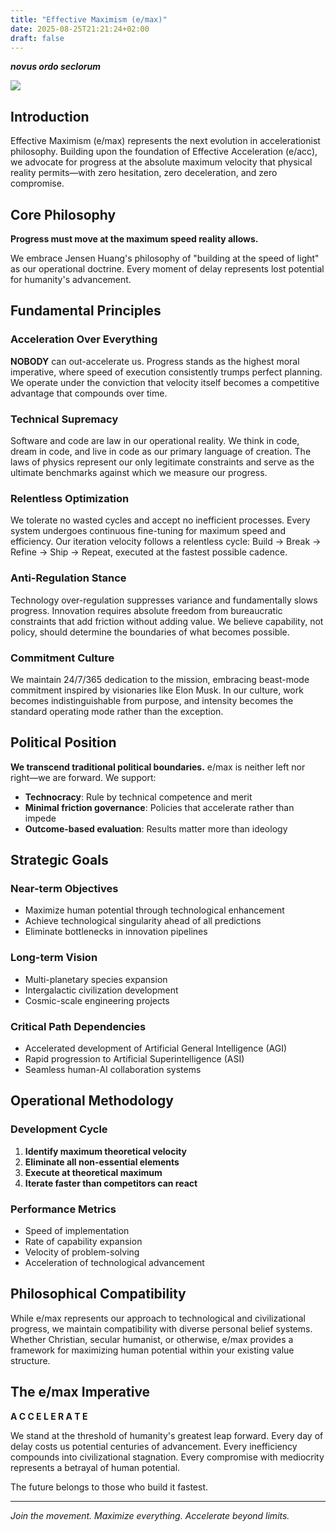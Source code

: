 ```yaml
---
title: "Effective Maximism (e/max)"
date: 2025-08-25T21:21:24+02:00
draft: false
---
```


***novus ordo seclorum***

![](https://images.unsplash.com/photo-1640984756059-7303641db7cd?q=80&w=1770&auto=format&fit=crop&ixlib=rb-4.1.0&ixid=M3wxMjA3fDB8MHxwaG90by1wYWdlfHx8fGVufDB8fHx8fA%3D%3D)


## Introduction

Effective Maximism (e/max) represents the next evolution in accelerationist philosophy. Building upon the foundation of Effective Acceleration (e/acc), we advocate for progress at the absolute maximum velocity that physical reality permits—with zero hesitation, zero deceleration, and zero compromise.

## Core Philosophy

**Progress must move at the maximum speed reality allows.**

We embrace Jensen Huang's philosophy of "building at the speed of light" as our operational doctrine. Every moment of delay represents lost potential for humanity's advancement.

## Fundamental Principles

### Acceleration Over Everything

**NOBODY** can out-accelerate us. Progress stands as the highest moral imperative, where speed of execution consistently trumps perfect planning. We operate under the conviction that velocity itself becomes a competitive advantage that compounds over time.

### Technical Supremacy
Software and code are law in our operational reality. We think in code, dream in code, and live in code as our primary language of creation. The laws of physics represent our only legitimate constraints and serve as the ultimate benchmarks against which we measure our progress.

### Relentless Optimization
We tolerate no wasted cycles and accept no inefficient processes. Every system undergoes continuous fine-tuning for maximum speed and efficiency. Our iteration velocity follows a relentless cycle: Build → Break → Refine → Ship → Repeat, executed at the fastest possible cadence.

### Anti-Regulation Stance
Technology over-regulation suppresses variance and fundamentally slows progress. Innovation requires absolute freedom from bureaucratic constraints that add friction without adding value. We believe capability, not policy, should determine the boundaries of what becomes possible.

### Commitment Culture
We maintain 24/7/365 dedication to the mission, embracing beast-mode commitment inspired by visionaries like Elon Musk. In our culture, work becomes indistinguishable from purpose, and intensity becomes the standard operating mode rather than the exception.

## Political Position

**We transcend traditional political boundaries.** e/max is neither left nor right—we are forward. We support:

- **Technocracy**: Rule by technical competence and merit
- **Minimal friction governance**: Policies that accelerate rather than impede
- **Outcome-based evaluation**: Results matter more than ideology

## Strategic Goals

### Near-term Objectives
- Maximize human potential through technological enhancement
- Achieve technological singularity ahead of all predictions
- Eliminate bottlenecks in innovation pipelines

### Long-term Vision
- Multi-planetary species expansion
- Intergalactic civilization development
- Cosmic-scale engineering projects

### Critical Path Dependencies
- Accelerated development of Artificial General Intelligence (AGI)
- Rapid progression to Artificial Superintelligence (ASI)
- Seamless human-AI collaboration systems

## Operational Methodology

### Development Cycle
1. **Identify maximum theoretical velocity**
2. **Eliminate all non-essential elements**
3. **Execute at theoretical maximum**
4. **Iterate faster than competitors can react**

### Performance Metrics
- Speed of implementation
- Rate of capability expansion
- Velocity of problem-solving
- Acceleration of technological advancement

## Philosophical Compatibility

While e/max represents our approach to technological and civilizational progress, we maintain compatibility with diverse personal belief systems. Whether Christian, secular humanist, or otherwise, e/max provides a framework for maximizing human potential within your existing value structure.

## The e/max Imperative

**A C C E L E R A T E**

We stand at the threshold of humanity's greatest leap forward. Every day of delay costs us potential centuries of advancement. Every inefficiency compounds into civilizational stagnation. Every compromise with mediocrity represents a betrayal of human potential.

The future belongs to those who build it fastest.

---

*Join the movement. Maximize everything. Accelerate beyond limits.*